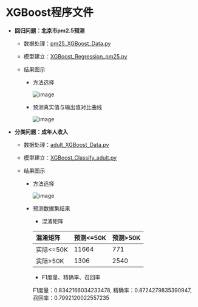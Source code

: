 # XGBoost程序文件

  + **回归问题：北京市pm2.5预测**
  
     + 数据处理：[pm25_XGBoost_Data.py](https://github.com/Anfany/Machine-Learning-for-Beginner-by-Python3/blob/master/Boosting/XGBoost/pm25_XGBoost_Data.py)
     
     + 模型建立：[XGBoost_Regression_pm25.py](https://github.com/Anfany/Machine-Learning-for-Beginner-by-Python3/blob/master/Boosting/XGBoost/XGBoost_Regression_pm25.py)
     
     + 结果图示
     
         * 方法选择
       
           ![image](https://github.com/Anfany/Machine-Learning-for-Beginner-by-Python3/blob/master/Boosting/XGBoost/xgboost_pm25.jpg) 
  
        * 预测真实值与输出值对比曲线 
     
           ![image](https://github.com/Anfany/Machine-Learning-for-Beginner-by-Python3/blob/master/Boosting/XGBoost/duibi_xgb.jpg)
         
 
  
  + **分类问题：成年人收入**
    
     + 数据处理：[adult_XGBoost_Data.py](https://github.com/Anfany/Machine-Learning-for-Beginner-by-Python3/blob/master/Boosting/XGBoost/adult_XGBoost_Data.py)
     
     + 模型建立：[XGBoost_Classify_adult.py](https://github.com/Anfany/Machine-Learning-for-Beginner-by-Python3/blob/master/Boosting/XGBoost/XGBoost_Classify_adult.py)
     
     + 结果图示
     
         * 方法选择
       
           ![image](https://github.com/Anfany/Machine-Learning-for-Beginner-by-Python3/blob/master/Boosting/XGBoost/xgboost_adult.jpg) 
  
        * 预测数据集结果
        
           * 混淆矩阵
   
           |  混淆矩阵 | 预测<=50K | 预测>50K |
           |:-------|:-------|:-------|
           | 实际<=50K |   11664 |   771   |
           |  实际>50K |    1306 |   2540  |

           
           * F1度量、精确率、召回率
           
           F1度量：0.8342166034233478, 精确率：0.8724279835390947, 召回率：0.7992120022557235
